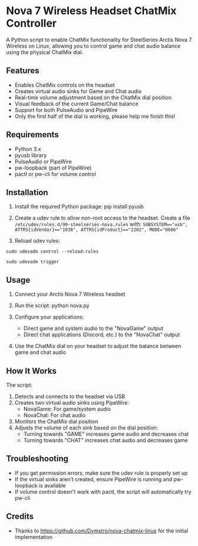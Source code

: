 # Nova 7 Wireless Headset ChatMix Controller

A Python script to enable ChatMix functionality for SteelSeries Arctis Nova 7 Wireless on Linux, allowing you to control game and chat audio balance using the physical ChatMix dial.

## Features

- Enables ChatMix controls on the headset
- Creates virtual audio sinks for Game and Chat audio
- Real-time volume adjustment based on the ChatMix dial position
- Visual feedback of the current Game/Chat balance
- Support for both PulseAudio and PipeWire
- Only the first half of the dial is working, please help me finish this!

## Requirements

- Python 3.x
- pyusb library
- PulseAudio or PipeWire
- pw-loopback (part of PipeWire)
- pactl or pw-cli for volume control

## Installation

1. Install the required Python package:
   pip install pyusb

2. Create a udev rule to allow non-root access to the headset. Create a file `/etc/udev/rules.d/99-steelseries-nova.rules` with:
   ```SUBSYSTEM=="usb", ATTRS{idVendor}=="1038", ATTRS{idProduct}=="2202", MODE="0666"```

3. Reload udev rules:
```
sudo udevadm control --reload-rules
   
sudo udevadm trigger 
```

## Usage

1. Connect your Arctis Nova 7 Wireless headset

2. Run the script:
   python nova.py

3. Configure your applications:
   - Direct game and system audio to the "NovaGame" output
   - Direct chat applications (Discord, etc.) to the "NovaChat" output

4. Use the ChatMix dial on your headset to adjust the balance between game and chat audio

## How It Works

The script:
1. Detects and connects to the headset via USB
2. Creates two virtual audio sinks using PipeWire:
   - NovaGame: For game/system audio
   - NovaChat: For chat audio
3. Monitors the ChatMix dial position
4. Adjusts the volume of each sink based on the dial position:
   - Turning towards "GAME" increases game audio and decreases chat
   - Turning towards "CHAT" increases chat audio and decreases game

## Troubleshooting

- If you get permission errors, make sure the udev rule is properly set up
- If the virtual sinks aren't created, ensure PipeWire is running and pw-loopback is available
- If volume control doesn't work with pactl, the script will automatically try pw-cli

## Credits

- Thanks to https://github.com/Dymstro/nova-chatmix-linux for the initial implementation
